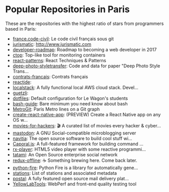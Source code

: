 # Popular Repositories in Paris

These are the repositories with the highest ratio of stars from programmers based in Paris:

- [france.code-civil](https://github.com/steeve/france.code-civil): Le code civil français sous git
- [jurismatic](https://github.com/jurismatic/jurismatic): http://www.jurismatic.com
- [developer-roadmap](https://github.com/kamranahmedse/developer-roadmap): Roadmap to becoming a web developer in 2017
- [ctop](https://github.com/bcicen/ctop): Top-like tool for monitoring containers
- [react-patterns](https://github.com/vasanthk/react-patterns): React Techniques & Patterns 
- [deep-photo-styletransfer](https://github.com/luanfujun/deep-photo-styletransfer): Code and data for paper "Deep Photo Style Trans...
- [contrats-francais](https://github.com/tibastral/contrats-francais): Contrats français
- [reactide](https://github.com/reactide/reactide): 
- [localstack](https://github.com/atlassian/localstack): A fully functional local AWS cloud stack. Devel...
- [guetzli](https://github.com/google/guetzli): 
- [dotfiles](https://github.com/lewagon/dotfiles): Default configuration for Le Wagon's students
- [bash-guide](https://github.com/Idnan/bash-guide): Bare minimum you need know about bash
- [MetroGit](https://github.com/vbarbaresi/MetroGit): Paris Metro lines on a Git graph
- [create-react-native-app](https://github.com/react-community/create-react-native-app): (PREVIEW) Create a React Native app on any OS w...
- [movies-for-hackers](https://github.com/k4m4/movies-for-hackers): 🎬 A curated list of movies every hacker & cyber...
- [mastodon](https://github.com/tootsuite/mastodon): A GNU Social-compatible microblogging server
- [navitia](https://github.com/CanalTP/navitia): The open source software to build cool stuff wi...
- [Caporal.js](https://github.com/mattallty/Caporal.js): A full-featured framework for building command ...
- [rx-player](https://github.com/canalplus/rx-player): HTML5 video player with some reactive programmi...
- [tatami](https://github.com/ippontech/tatami): An Open Source enterprise social network
- [redux-offline](https://github.com/jevakallio/redux-offline): :coffee: Something brewing here. Come back later.
- [python-fire](https://github.com/google/python-fire): Python Fire is a library for automatically gene...
- [stations](https://github.com/trainline-eu/stations): List of stations and associated metadata
- [postal](https://github.com/atech/postal): A fully featured open source mail delivery plat...
- [YellowLabTools](https://github.com/gmetais/YellowLabTools): WebPerf and front-end quality testing tool
